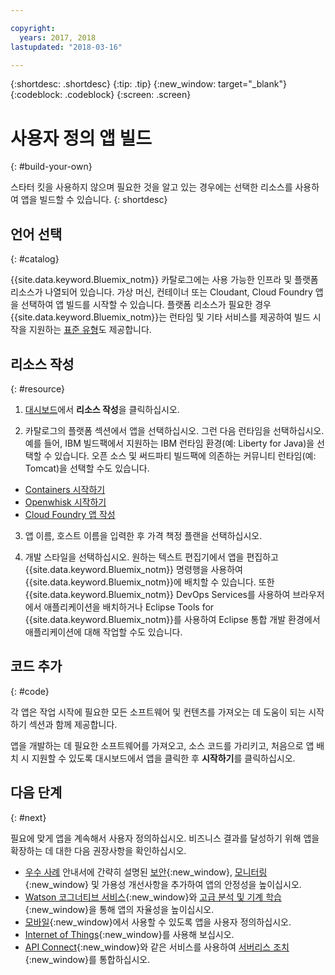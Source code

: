 ```yaml
---

copyright:
  years: 2017, 2018
lastupdated: "2018-03-16"

---
```


{:shortdesc: .shortdesc}
{:tip: .tip}
{:new_window: target="_blank"}
{:codeblock: .codeblock}
{:screen: .screen}

# 사용자 정의 앱 빌드
{: #build-your-own}

스타터 킷을 사용하지 않으며 필요한 것을 알고 있는 경우에는 선택한 리소스를 사용하여 앱을 빌드할 수 있습니다.
{: shortdesc}

## 언어 선택
{: #catalog}

{{site.data.keyword.Bluemix_notm}} 카탈로그에는 사용 가능한 인프라 및 플랫폼 리소스가 나열되어 있습니다. 가상 머신, 컨테이너 또는 Cloudant, Cloud Foundry 앱을 선택하여 앱 빌드를 시작할 수 있습니다. 플랫폼 리소스가 필요한 경우 {{site.data.keyword.Bluemix_notm}}는 런타임 및 기타 서비스를 제공하여 빌드 시작을 지원하는 [표준 유형](https://console.bluemix.net/catalog/?taxonomyNavigation=apps&category=blueprints)도 제공합니다.

## 리소스 작성
{: #resource}

1. [대시보드](https://console.bluemix.net/dashboard/apps/)에서 **리소스 작성**을 클릭하십시오.

2. 카탈로그의 플랫폼 섹션에서 앱을 선택하십시오. 그런 다음 런타임을 선택하십시오. 예를 들어, IBM 빌드팩에서 지원하는 IBM 런타임 환경(예: Liberty for Java)을 선택할 수 있습니다. 오픈 소스 및 써드파티 빌드팩에 의존하는 커뮤니티 런타임(예: Tomcat)을 선택할 수도 있습니다.

  * [Containers 시작하기](../containers/container_index.html)
  * [Openwhisk 시작하기](../openwhisk/index.html)
  * [Cloud Foundry 앱 작성](../cfapps/index.html#creating_cloud_foundry_apps)

3. 앱 이름, 호스트 이름을 입력한 후 가격 책정 플랜을 선택하십시오.

4. 개발 스타일을 선택하십시오. 원하는 텍스트 편집기에서 앱을 편집하고 {{site.data.keyword.Bluemix_notm}} 명령행을 사용하여 {{site.data.keyword.Bluemix_notm}}에 배치할 수 있습니다. 또한 {{site.data.keyword.Bluemix_notm}} DevOps Services를 사용하여 브라우저에서 애플리케이션을 배치하거나 Eclipse Tools for {{site.data.keyword.Bluemix_notm}}를 사용하여 Eclipse 통합 개발 환경에서 애플리케이션에 대해 작업할 수도 있습니다.

## 코드 추가
{: #code}

각 앱은 작업 시작에 필요한 모든 소프트웨어 및 컨텐츠를 가져오는 데 도움이 되는 시작하기 섹션과 함께 제공합니다.

앱을 개발하는 데 필요한 소프트웨어를 가져오고, 소스 코드를 가리키고, 처음으로 앱 배치 시 지원할 수 있도록 대시보드에서 앱을 클릭한 후 **시작하기**를 클릭하십시오.

## 다음 단계
{: #next}

필요에 맞게 앱을 계속해서 사용자 정의하십시오. 비즈니스 결과를 달성하기 위해 앱을 확장하는 데 대한 다음 권장사항을 확인하십시오.

* [우수 사례](best-practice.html) 안내서에 간략히 설명된 [보안](https://console.bluemix.net/catalog/?taxonomyNavigation=data&category=security){:new_window}, [모니터링](https://console.bluemix.net/catalog/?category=devops){:new_window} 및 가용성 개선사항을 추가하여 앱의 안정성을 높이십시오.
* [Watson 코그너티브 서비스](https://console.bluemix.net/catalog/?taxonomyNavigation=data&category=watson){:new_window}와 [고급 분석 및 기계 학습](https://console.bluemix.net/catalog/?taxonomyNavigation=data&category=data){:new_window}을 통해 앱의 자율성을 높이십시오.
* [모바일](https://console.bluemix.net/catalog/?category=mobile){:new_window}에서 사용할 수 있도록 앱을 사용자 정의하십시오.
* [Internet of Things](https://console.bluemix.net/catalog/?category=iot){:new_window}를 사용해 보십시오.
* [API Connect](https://console.bluemix.net/catalog/?category=integration){:new_window}와 같은 서비스를 사용하여 [서버리스 조치](https://console.bluemix.net/catalog/?category=whisk){:new_window}를 통합하십시오.

